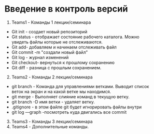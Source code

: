 # Введение в контроль версий
1. Teams1 - Команды 1 лекции/семинара
- Git init - создает новый репозиторий
- Git status - отображает состояние рабочего каталога. Можно увидеть файлы которые не отслеживаются.
- Git add- добавляем и начинаем отслеживать файл
- Git commit -m "создали новый файл"
- Git log - журнал изменений
- Git checkout- вернуться к прошлому сохранению
- Git diff - разница с прошлым сохранением.

2. Teams2 - Команды 2 лекции/семинара
- git branch - Команда для управлениями ветками. Выводит список веток на экран и на какой ветке мы находимся.
- git merge - Выполняет слияние команд в текущую ветку.
- git branch -D имя ветки - удаляет ветку.
- .gitignore - в этом файле git будет игнорировать файлы внутри
- git log —graph -посмотреть куда двигались все commit
3. Teams3 - Команды 3 лекции/семинара
4. Teams4 - Дополнительные команды.

